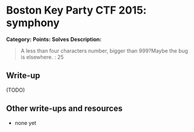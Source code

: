 # Boston Key Party CTF 2015: symphony

**Category:** 
**Points:** 
**Solves** 
**Description:**

> A less than four characters number, bigger than 999?Maybe the bug is elsewhere. : 25

## Write-up

(TODO)

## Other write-ups and resources

* none yet